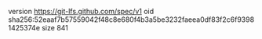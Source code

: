 version https://git-lfs.github.com/spec/v1
oid sha256:52eaaf7b57559042f48c8e680f4b3a5be3232faeea0df83f2c6f93981425374e
size 841
